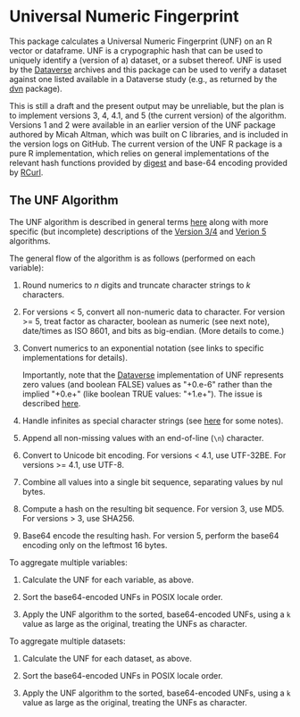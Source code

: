 # Universal Numeric Fingerprint #

This package calculates a Universal Numeric Fingerprint (UNF) on an R vector or dataframe. UNF is a crypographic hash that can be used to uniquely identify a (version of a) dataset, or a subset thereof. UNF is used by the [Dataverse](http://www.thedata.org) archives and this package can be used to verify a dataset against one listed available in a Dataverse study (e.g., as returned by the [dvn](http://cran.r-project.org/web/packages/dvn/) package).

This is still a draft and the present output may be unreliable, but the plan is to implement versions 3, 4, 4.1, and 5 (the current version) of the algorithm. Versions 1 and 2 were available in an earlier version of the UNF package authored by Micah Altman, which was built on C libraries, and is included in the version logs on GitHub. The current version of the UNF R package is a pure R implementation, which relies on general implementations of the relevant hash functions provided by [digest](http://cran.r-project.org/web/packages/digest/index.html) and base-64 encoding provided by [RCurl](http://cran.r-project.org/web/packages/RCurl/index.html).

## The UNF Algorithm ##

The UNF algorithm is described in general terms [here](http://thedata.org/book/universal-numerical-fingerprint) along with more specific (but incomplete) descriptions of the [Version 3/4](http://thedata.org/book/unf-version-3-0) and [Verion 5](http://thedata.org/book/unf-version-5-0) algorithms. 

The general flow of the algorithm is as follows (performed on each variable):

1. Round numerics to *n* digits and truncate character strings to *k* characters.

2. For versions < 5, convert all non-numeric data to character. For version >= 5, treat factor as character, boolean as numeric (see next note), date/times as ISO 8601, and bits as big-endian. (More details to come.)

3. Convert numerics to an exponential notation (see links to specific implementations for details).

    Importantly, note that the [Dataverse](http://thedata.org) implementation of UNF represents zero values (and boolean FALSE) values as "+0.e-6" rather than the implied "+0.e+" (like boolean TRUE values: "+1.e+"). The issue is described [here](https://redmine.hmdc.harvard.edu/issues/3085).

4. Handle infinites as special character strings (see [here](https://redmine.hmdc.harvard.edu/issues/2960) for some notes).

5. Append all non-missing values with an end-of-line (`\n`) character.

6. Convert to Unicode bit encoding. For versions < 4.1, use UTF-32BE. For versions >= 4.1, use UTF-8.

7. Combine all values into a single bit sequence, separating values by nul bytes.

8. Compute a hash on the resulting bit sequence. For version 3, use MD5. For versions > 3, use SHA256.

9. Base64 encode the resulting hash. For version 5, perform the base64 encoding only on the leftmost 16 bytes.

To aggregate multiple variables:

1. Calculate the UNF for each variable, as above.

2. Sort the base64-encoded UNFs in POSIX locale order.

3. Apply the UNF algorithm to the sorted, base64-encoded UNFs, using a `k` value as large as the original, treating the UNFs as character.

To aggregate multiple datasets:

1. Calculate the UNF for each dataset, as above.

2. Sort the base64-encoded UNFs in POSIX locale order.

3. Apply the UNF algorithm to the sorted, base64-encoded UNFs, using a `k` value as large as the original, treating the UNFs as character.


